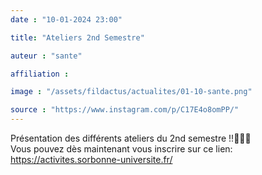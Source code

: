 ```yaml
---
date : "10-01-2024 23:00"

title: "Ateliers 2nd Semestre"

auteur : "sante"

affiliation : 

image : "/assets/fildactus/actualites/01-10-sante.png"

source : "https://www.instagram.com/p/C17E4o8omPP/"
---
```



Présentation des différents ateliers du 2nd semestre !!📸🎨🎶  
Vous pouvez dès maintenant vous inscrire sur ce lien: https://activites.sorbonne-universite.fr/